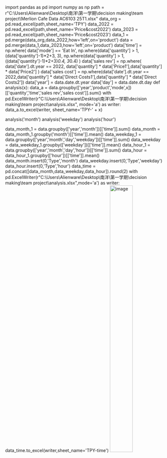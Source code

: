 import pandas as pd
import numpy as np
path = r"C:\Users\Alienware\Desktop\南洋\第一学期\decision making\team project\Merlion Cafe Data AC6103 25T1.xlsx"
data_org = pd.read_excel(path,sheet_name='TPY')
data_2022 = pd.read_excel(path,sheet_name='Price&cost2022')
data_2023 = pd.read_excel(path,sheet_name='Price&cost2023')
data_1 = pd.merge(data_org,data_2022,how='left',on='product')
data = pd.merge(data_1,data_2023,how='left',on='product')
data['time'] = np.where(
    data['mode'] == 'Eat In',
    np.where(data['quantity'] > 1, (data['quantity']-1)*2+3, 3),
    np.where(data['quantity'] > 1, ((data['quantity']-1)*2+3)*0.4, 3*0.4)
)
data['sales rev'] = np.where(
    data['date'].dt.year == 2022,
    data['quantity'] * data['Price1'],data['quantity'] * data['Price2']
)
data['sales cost'] = np.where(data['date'].dt.year == 2022,data['quantity'] * data['Direct Costs1'],data['quantity'] * data['Direct Costs2'])
data['year'] = data.date.dt.year
data['day'] = data.date.dt.day
def analysis(x):
    data_a = data.groupby(['year','product','mode',x])[['quantity','time','sales rev','sales cost']].sum()
    with pd.ExcelWriter(r"C:\Users\Alienware\Desktop\南洋\第一学期\decision making\team project\analysis.xlsx", mode='a') as writer:
        data_a.to_excel(writer, sheet_name='TPY-' + x)

analysis('month')
analysis('weekday')
analysis('hour')

data_month_1 = data.groupby(['year','month'])[['time']].sum()
data_month = data_month_1.groupby('month')[['time']].mean()
data_weekday_1 = data.groupby(['year','month','day','weekday'])[['time']].sum()
data_weekday = data_weekday_1.groupby(['weekday'])[['time']].mean()
data_hour_1 = data.groupby(['year','month','day','hour'])[['time']].sum()
data_hour = data_hour_1.groupby(['hour'])[['time']].mean()
data_month.insert(0,'Type','month')
data_weekday.insert(0,'Type','weekday')
data_hour.insert(0,'Type','hour')
data_time = pd.concat([data_month,data_weekday,data_hour]).round(2)
with pd.ExcelWriter(r"C:\Users\Alienware\Desktop\南洋\第一学期\decision making\team project\analysis.xlsx",mode='a') as writer:
    data_time.to_excel(writer,sheet_name='TPY-time')
<img width="73" height="856" alt="image" src="https://github.com/user-attachments/assets/66692353-b825-4965-8ec3-1786d5d611dd" />
